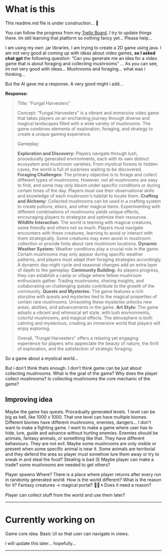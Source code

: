 # What is this
This readme.md file is under construction... 🔨

You can follow the progress from my [Trello Board](https://trello.com/b/YvU72F2l/2d-game).
I try to update things there. Im still learning that platform so nothing fancy yet... Please help...

I am using my own .jar libraries.
I am trying to create a 2D game using java.
I am not very good at coming up with ideas about video games, **so I asked chat gpt** the following question: “Can you generate me an idea for a video game that is about foraging and collecting mushrooms”
...
As you can see, im not very good with ideas... Mushrooms and foraging... what was i thinking...

But the AI gave me a response. A very good might i add...

**Response:**

> Title: "Fungal Harvesters"
> 
> Concept: "Fungal Harvesters" is a vibrant and immersive video game that takes players on an enchanting journey through diverse and magical landscapes filled with a wide variety of mushrooms. The game combines elements of exploration, foraging, and strategy to create a unique gaming experience.
>
> Gameplay:
>
> **Exploration and Discovery:** Players navigate through lush, procedurally generated environments, each with its own distinct ecosystem and mushroom varieties. From mystical forests to hidden caves, the world is full of surprises waiting to be discovered.
> **Foraging Challenges:** The primary objective is to forage and collect different types of mushrooms. However, not all mushrooms are easy to find, and some may only bloom under specific conditions or during certain times of the day. Players must use their observational skills and knowledge of each mushroom's habitat to locate them.
> **Crafting and Alchemy:** Collected mushrooms can be used in a crafting system to create potions, elixirs, and other magical items. Experimenting with different combinations of mushrooms yields unique effects, encouraging players to strategize and optimize their resources.
> **Wildlife Interaction:** The world is teeming with magical creatures, some friendly and others not so much. Players must navigate encounters with these creatures, learning to avoid or interact with them strategically. Some creatures may even assist in mushroom collection or provide hints about rare mushroom locations.
> **Dynamic Weather System:** Weather conditions play a crucial role in the game. Certain mushrooms may only appear during specific weather patterns, and players must adapt their foraging strategies accordingly. A dynamic day-night cycle and seasonal changes add an extra layer of depth to the gameplay.
> **Community Building:** As players progress, they can establish a camp or village where fellow mushroom enthusiasts gather. Trading mushrooms, sharing insights, and collaborating on challenging quests contribute to the growth of the community.
> **Quests and Mysteries:** The game features a rich storyline with quests and mysteries tied to the magical properties of certain rare mushrooms. Unraveling these mysteries unlocks new areas, abilities, and advancements in the game.
> **Art Style:** The game adopts a vibrant and whimsical art style, with lush environments, colorful mushrooms, and magical effects. The atmosphere is both calming and mysterious, creating an immersive world that players will enjoy exploring.
> 
> Overall, "Fungal Harvesters" offers a relaxing yet engaging experience for players who appreciate the beauty of nature, the thrill of exploration, and the satisfaction of strategic foraging.

So a game about a mystical world...

But i don't think thats enough. I don't think game can be just about collecting mushrooms.
What is the goal of the game?
Why does the player collect mushrooms?
Is collecting mushrooms the core mechanic of the game?

## Improving idea
Maybe the game has quests. Procedually generated levels. 1 level can be big as hell, like 1000 x 1000. That one level can have multiple biomes.
Different biomes have different mushrooms, enemies, dangers...
I don't want to make a fighting game. I want to make a game where user has to hide, lure, guide and advance without hurting enemies.
Enemies should be animals, fantasy animals, or something like that. They have different behaviours. They are not evil.
Maybe some mushrooms are only visible or present when some specific animal is near it.
Some animals are territorial and they defend the area so player must somehow lure them away or try to sneak in and steal the food?
Stealing is bad 😢
Maybe player can make a trade? some mushrooms are needed to get others?

Player spawns Where?
There is a place where player returns after every run in randomly generated world.
How is the world different? What is the reason for it? Fantasy creatures -> magical portal? 🧙‍♂️ 🌀
Does it need a reason?

Player can collect stuff from the world and use them later?

---
# Currently working on
Game core idea.
Basic UI so that user can navigate in views.


I will update this later... hopefully...


---